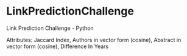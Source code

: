 # LinkPredictionChallenge
Link Prediction Challenge - Python

Attributes: Jaccard Index, Authors in vector form (cosine),  Abstract in vector form (cosine), Difference In Years
